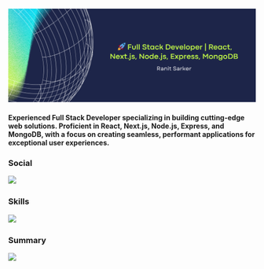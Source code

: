 ![Full Stack Developer | React, Node.js, MongoDB | Crafting innovative web solutions.](https://raw.githubusercontent.com/ranitsarker/ranitsarker/main/gitbanner.png)
#### Experienced Full Stack Developer specializing in building cutting-edge web solutions. Proficient in React, Next.js, Node.js, Express, and MongoDB, with a focus on creating seamless, performant applications for exceptional user experiences.
### Social
  <a href="https://www.linkedin.com/in/ranit-sarker-586074b4/">
    <img src="https://skillicons.dev/icons?i=linkedin" />
  </a>
  
### Skills
  <a href="">
    <img src="https://skillicons.dev/icons?i=react,nodejs,mongodb,nextjs,expressjs,tailwind,js,html,css,firebase&perline=5" />
  </a>
  
### Summary
![](http://github-profile-summary-cards.vercel.app/api/cards/profile-details?username=ranitsarker&theme=chartreuse_dark)





